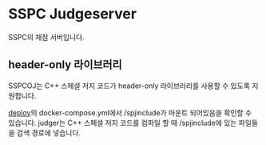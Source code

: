 # SSPC Judgeserver

SSPC의 채점 서버입니다.

## header-only 라이브러리

SSPCOJ는 C++ 스페셜 저지 코드가 header-only 라이브러리를 사용할 수 있도록 지원합니다.

[deploy](https://github.com/SSPCOJ/deploy)의 docker-compose.yml에서 /spjinclude가 마운트 되어있음을 확인할 수 있습니다. judger는 C++ 스페셜 저지 코드를 컴파일 할 때 /spjinclude에 있는 파일들을 검색 경로에 넣습니다.
